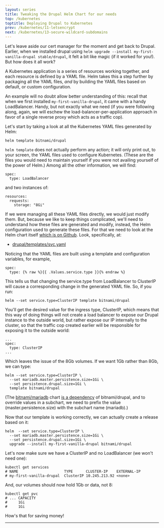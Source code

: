 ```yaml
---
layout: series
title: Tweaking the Drupal Helm Chart for our needs
top: /kubernetes
toptitle: Deploying Drupal to Kubernetes
prev: /kubernetes/11-letsencrypt
next: /kubernetes/13-secure-wildcard-subdomains
---
```


Let's leave aside our cert manager for the moment and get back to Drupal. Earlier, when we installed drupal using `helm upgrade --install my-first-vanilla-drupal stable/drupal`, it felt a bit like magic (if it worked for you!). But how does it all work?

A Kubernetes application is a series of resources working together, and each resource is defined by a YAML file. Helm takes this a step further by packaging all the YAML files, _and_ by building the YAML files based on default, or custom configuration.

An example will no doubt allow better understanding of this: recall that when we first installed `my-first-vanilla-drupal`, it came with a handy LoadBalancer. Handy, but not exactly what we need (if you were following along, again, we will eschew the load-balancer-per-application approach in favor of a single reverse proxy which acts as a traffic cop).

Let's start by taking a look at all the Kubernetes YAML files generated by Helm:

    helm template bitnami/drupal

`helm template` does not actually perform any action; it will only print out, to your screen, the YAML files used to configure Kubernetes. (These are the files you would need to maintain yourself if you were not availing yourself of the power of Helm.) Among all the other information, we will find:

    spec:
      type: LoadBalancer

and two instances of:

    resources:
      requests:
        storage: "8Gi"

If we were managing all these YAML files directly, we would just modify them. But, because we like to keep things complicated, we'll need to understand how these files are generated and modify, instead, the Helm configuration used to generate these files. For that we need to look at the Helm chart itself [which is on Github](https://github.com/bitnami/charts/tree/master/bitnami/drupal). Look, specifically, at:

* [drupal/templates/svc.yaml](https://github.com/helm/charts/blob/master/stable/drupal/templates/svc.yaml)

Noticing that the YAML files are built using a template and configuration variables, for example,

    spec:
      type: {% raw %}{{ .Values.service.type }}{% endraw %}

This tells us that changing the service.type from LoadBalancer to ClusterIP will cause a corresponding change in the generated YAML file. So, if you run:

    helm --set service.type=ClusterIP template bitnami/drupal

You'll get the desired value for the ingress type, ClusterIP, which means that this way of doing things will not create a load balancer to expose our Drupal instance to the outside world, but rather expose our IP internally to the cluster, so that the traffic cop created earlier will be responsible for exposing it to the outside world:

    ...
    spec:
      type: ClusterIP
    ...

Which leaves the issue of the 8Gb volumes. If we want 1Gb rather than 8Gb, we can type:

    helm --set service.type=ClusterIP \
      --set mariadb.master.persistence.size=1Gi \
      --set persistence.drupal.size=1Gi \
      template bitnami/drupal

(The [bitnami/mariadb](https://github.com/bitnami/charts/tree/master/bitnami/mariadb) chart [is a dependency](https://github.com/bitnami/charts/blob/master/bitnami/drupal/requirements.yaml) of bitnami/drupal, and to override values in a subchart, we need to prefix the value (master.persistence.size) with the subchart name (mariadb).)

Now that our template is working correctly, we can actually create a release based on it:

    helm  --set service.type=ClusterIP \
      --set mariadb.master.persistence.size=1Gi \
      --set persistence.drupal.size=1Gi \
      upgrade --install my-first-vanilla-drupal bitnami/drupal

Let's now make sure we have a ClusterIP and no LoadBalancer (we won't need one):

    kubectl get services
    # NAME                     TYPE      CLUSTER-IP    EXTERNAL-IP
    # my-first-vanilla-drupal  ClusterIP 10.245.213.92 <none>

And, our volumes should now hold 1Gb or data, not 8:

    kubectl get pvc
    # ... CAPACITY
    #     1Gi
    #     1Gi

How's that for saving money!


***
